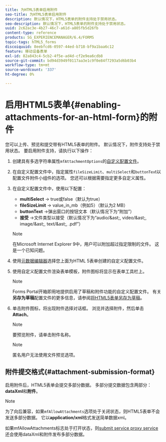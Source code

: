 ```yaml
---
title: 为HTML5表单启用附件
seo-title: 为HTML5表单启用附件
description: 默认情况下，HTML5表单的附件支持处于禁用状态。
seo-description: 默认情况下，HTML5表单的附件支持处于禁用状态。
uuid: 2c62ac3e-4b27-46c7-a61d-a805fb5d26fb
content-type: reference
products: SG_EXPERIENCEMANAGER/6.4/FORMS
topic-tags: hTML5_forms
discoiquuid: 8eebfcd6-0597-44ed-b718-bf9a1baa6c12
feature: 移动设备表单
exl-id: 82a843c4-5cb2-4f5e-ad4d-cf2e9ea6cdb8
source-git-commit: bd94d3949f0117aa3e1c9f0e84f7293a5d6b03b4
workflow-type: tm+mt
source-wordcount: '337'
ht-degree: 0%

---
```


# 启用HTML5表单{#enabling-attachments-for-an-html-form}的附件

您可以上传、预览和提交带有HTML5表单的附件。 默认情况下，附件支持处于禁用状态。 要启用附件支持，请执行以下操作：

1. 创建具有多选字符串属性`mfAttachmentOptions`的[自定义配置文件](/help/forms/using/custom-profile.md)。
1. 在自定义配置文件中，指定属性`fileSizeLimit`、`multiSelect`和`buttonTex`t以配置文件附件小组件的选项。 您还可以根据需要指定更多自定义属性。

1. 在自定义配置文件中，使用以下配置：

   * **multiSelect**  -> true或false（默认为true）
   * **fileSizeLimit**  -> value_in_mb（例如5）（默认为2 MB）
   * **buttonText**  ->弹出窗口的按钮文本（默认情况下为“附加”）
   * **接受**  ->文件类型以接受（默认情况下为“audio/&amp;ast;, video/&amp;ast;, image/&amp;ast;, text/&amp;ast;, .pdf”）

   >[!NOTE]
   >
   >在Microsoft Internet Explorer 9中，用户可以附加超过指定限制的文件。 这是一个已知问题。

1. 使用[元数据编辑器](/help/forms/using/manage-form-metadata.md)选择您上面为HTML 5表单创建的自定义配置文件。
1. 使用自定义配置文件渲染表单模板，附件图标将显示在表单工具栏上。

   >[!NOTE]
   >
   >Forms Portal开箱即用地提供启用了草稿和附件功能的自定义配置文件。 有关&#x200B;**另存为草稿**&#x200B;配置文件的更多信息，请参阅[将HTML5表单另存为草稿](/help/forms/using/saving-html5-form-draft.md)。

1. 单击附件图标，将出现附件选择对话框。 浏览并选择附件，然后单击&#x200B;**Attach**。

   >[!NOTE]
   >
   >要预览附件，请单击附件名称。

   >[!NOTE]
   >
   >匿名用户无法使用文件预览选项。

## 附件提交格式{#attachment-submission-format}

启用附件后，HTML5表单会提交多部分数据。 多部分提交数据包含两部分：**dataXml**&#x200B;和&#x200B;**附件**。

>[!NOTE]
>
>为了向后兼容，如果`mfAllowAttachments`选项处于关闭状态，则HTML5表单不会发送多部分数据。 它以&#x200B;**application/xml**&#x200B;格式发送简单数据xml。

如果mfAllowAttachments标志处于打开状态，则[submit service proxy service](/help/forms/using/service-proxy.md)还会使用dataXml和附件发布多部分数据。
